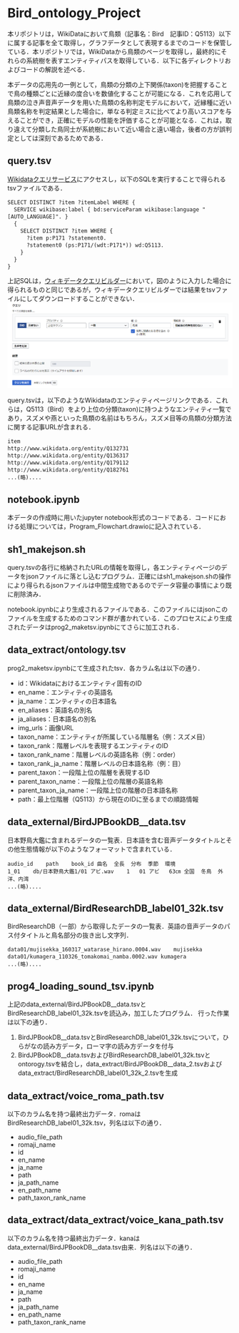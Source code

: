 # Bird_ontology_Project

本リポジトリは，WikiDataにおいて鳥類（記事名：Bird　記事ID：Q5113）以下に属する記事を全て取得し，グラフデータとして表現するまでのコードを保管している．本リポジトリでは，WikiDataから鳥類のページを取得し，最終的にそれらの系統樹を表すエンティティパスを取得している．以下に各ディレクトリおよびコードの解説を述べる．

本データの応用先の一例として，鳥類の分類の上下関係(taxon)を把握することで鳥の種類ごとに近縁の度合いを数値化することが可能になる．これを応用して鳥類の泣き声音声データを用いた鳥類の名称判定モデルにおいて，近縁種に近い鳥類名称を判定結果とした場合に，単なる判定ミスに比べてより高いスコアを与えることができ，正確にモデルの性能を評価することが可能となる．これは，取り違えて分類した鳥同士が系統樹において近い場合と遠い場合，後者の方が誤判定としては深刻であるためである．

## query.tsv 

[Wikidataクエリサービス](https://query.wikidata.org/)にアクセスし，以下のSQLを実行することで得られるtsvファイルである．

```
SELECT DISTINCT ?item ?itemLabel WHERE {
  SERVICE wikibase:label { bd:serviceParam wikibase:language "[AUTO_LANGUAGE]". }
  {
    SELECT DISTINCT ?item WHERE {
      ?item p:P171 ?statement0.
      ?statement0 (ps:P171/(wdt:P171*)) wd:Q5113.
    }
  }
}
```
上記SQLは，[ウィキデータクエリビルダー](https://query.wikidata.org/querybuilder/?uselang=ja)において，図のように入力した場合に得られるものと同じであるが，ウィキデータクエリビルダーでは結果をtsvファイルにしてダウンロードすることができない．
![image](README_img/wikidata_query_gui.png)


query.tsvは，以下のようなWikidataのエンティティページリンクである．これらは，Q5113（Bird）をより上位の分類(taxon)に持つようなエンティティ一覧であり，スズメや燕といった鳥類の名前はもちろん，スズメ目等の鳥類の分類方法に関する記事URLが含まれる．

```
item
http://www.wikidata.org/entity/Q132731
http://www.wikidata.org/entity/Q136317
http://www.wikidata.org/entity/Q179112
http://www.wikidata.org/entity/Q182761
...(略)....
```

## notebook.ipynb
本データの作成時に用いたjupyter notebook形式のコードである．コードにおける処理については，Program_Flowchart.drawioに記入されている．

## sh1_makejson.sh
query.tsvの各行に格納されたURLの情報を取得し，各エンティティページのデータをjsonファイルに落とし込むプログラム．正確にはsh1_makejson.shの操作により得られるjsonファイルは中間生成物であるのでデータ容量の事情により既に削除済み．

notebook.ipynbにより生成されるファイルである．このファイルにはjsonこのファイルを生成するためのコマンド群が書かれている．このプロセスにより生成されたデータはprog2_maketsv.ipynbにてさらに加工される．

## data_extract/ontology.tsv
prog2_maketsv.ipynbにて生成されたtsv．各カラム名は以下の通り．

+  id：Wikidataにおけるエンティティ固有のID
+  en_name：エンティティの英語名
+  ja_name：エンティティの日本語名
+  en_aliases：英語名の別名
+  ja_aliases：日本語名の別名
+  img_urls：画像URL
+  taxon_name：エンティティが所属している階層名（例：スズメ目）
+  taxon_rank：階層レベルを表現するエンティティのID
+  taxon_rank_name：階層レベルの英語名称（例：order）
+  taxon_rank_ja_name：階層レベルの日本語名称（例：目）
+  parent_taxon：一段階上位の階層を表現するID
+  parent_taxon_name：一段階上位の階層の英語名称
+  parent_taxon_ja_name：一段階上位の階層の日本語名称
+  path：最上位階層（Q5113）から現在のIDに至るまでの順路情報

## data_external/BirdJPBookDB__data.tsv
日本野鳥大鑑に含まれるデータの一覧表．日本語を含む音声データタイトルとその他生態情報が以下のようなフォーマットで含まれている．
```
audio_id	path	book_id	曲名	全長	分布	季節	環境
1_01	db/日本野鳥大鑑1/01 アビ.wav	1	01 アビ	63㎝	全国	冬鳥	外洋、内湾
...(略)....
```

## data_external/BirdResearchDB_label01_32k.tsv
BirdResearchDB（一部）から取得したデータの一覧表．英語の音声データのパス付タイトルと鳥名部分の抜き出し文字列．
```
data01/mujisekka_160317_watarase_hirano.0004.wav	mujisekka
data01/kumagera_110326_tomakomai_namba.0002.wav	kumagera
...(略)....
```

## prog4_loading_sound_tsv.ipynb
上記のdata_external/BirdJPBookDB__data.tsvとBirdResearchDB_label01_32k.tsvを読込み，加工したプログラム．
行った作業は以下の通り．
1. BirdJPBookDB__data.tsvとBirdResearchDB_label01_32k.tsvについて，ひらがなの読み方データ，ローマ字の読み方データを付与
2. BirdJPBookDB__data.tsvおよびBirdResearchDB_label01_32k.tsvとontorogy.tsvを結合し，data_extract/BirdJPBookDB__data_2.tsvおよびdata_extract/BirdResearchDB_label01_32k_2.tsvを生成

## data_extract/voice_roma_path.tsv
以下のカラム名を持つ最終出力データ．romaはBirdResearchDB_label01_32k.tsv，列名は以下の通り．
+  audio_file_path
+  romaji_name
+  id
+  en_name
+  ja_name
+  path
+  ja_path_name
+  en_path_name
+  path_taxon_rank_name

## data_extract/data_extract/voice_kana_path.tsv
以下のカラム名を持つ最終出力データ．kanaはdata_external/BirdJPBookDB__data.tsv由来．列名は以下の通り．
+  audio_file_path
+  romaji_name
+  id
+  en_name
+  ja_name
+  path
+  ja_path_name
+  en_path_name
+  path_taxon_rank_name
